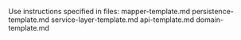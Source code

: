 Use instructions specified in files:
mapper-template.md
persistence-template.md
service-layer-template.md
api-template.md
domain-template.md